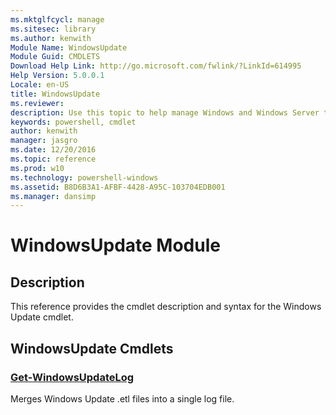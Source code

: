 ```yaml
---
ms.mktglfcycl: manage
ms.sitesec: library
ms.author: kenwith
Module Name: WindowsUpdate
Module Guid: CMDLETS
Download Help Link: http://go.microsoft.com/fwlink/?LinkId=614995
Help Version: 5.0.0.1
Locale: en-US
title: WindowsUpdate
ms.reviewer:
description: Use this topic to help manage Windows and Windows Server technologies with Windows PowerShell.
keywords: powershell, cmdlet
author: kenwith
manager: jasgro
ms.date: 12/20/2016
ms.topic: reference
ms.prod: w10
ms.technology: powershell-windows
ms.assetid: B8D6B3A1-AFBF-4428-A95C-103704EDB001
ms.manager: dansimp
---
```


# WindowsUpdate Module
## Description
This reference provides the cmdlet description and syntax for the Windows Update cmdlet.

## WindowsUpdate Cmdlets
### [Get-WindowsUpdateLog](./Get-WindowsUpdateLog.md)
Merges Windows Update .etl files into a single log file.


